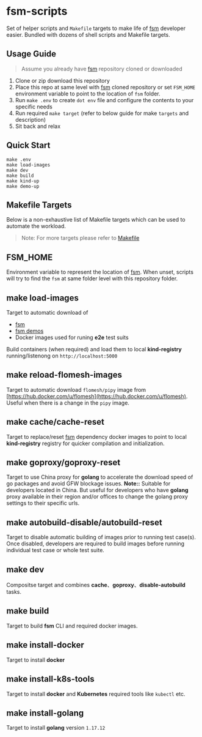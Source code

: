 # fsm-scripts

Set of helper scripts and `Makefile` targets to make life of [fsm](https://github.com/flomesh-io/fsm) developer easier. Bundled with dozens of shell scripts and Makefile targets.

## Usage Guide

> Assume you already have [fsm](https://github.com/flomesh-io/fsm) repository cloned or downloaded

1. Clone or zip download this repository
2. Place this repo at same level with [fsm](https://github.com/flomesh-io/fsm) cloned repository or set `FSM_HOME` environment variable to point to the location of `fsm` folder.
3. Run `make .env` to create `dot env` file and configure the contents to your specific needs
4. Run required `make target` (refer to below guide for make `targets` and description)
5. Sit back and relax 

## Quick Start

```
make .env
make load-images
make dev
make build
make kind-up
make demo-up
```

## Makefile Targets

Below is a non-exhaustive list of Makefile targets which can be used to automate the workload. 

> Note: For more targets please refer to [Makefile](Makefile)

## FSM_HOME

Environment variable to represent the location of [fsm](https://github.com/flomesh-io/fsm). When unset, scripts will try to find the `fsm` at same folder level with this repository folder.

## make load-images

Target to automatic download of
* [fsm](https://github.com/flomesh-io/fsm)
* [fsm demos](https://github.com/flomesh-io/fsm-demo)
* Docker images used for runing **e2e** test suits

Build containers (when required) and load them to local **kind-registry** running/listenong on `http://localhost:5000`

## make reload-flomesh-images

Target to automatic download `flomesh/pipy` image from [https://hub.docker.com/u/flomesh](https://hub.docker.com/u/flomesh). Useful when there is a change in the `pipy` image.

## make cache/cache-reset

Target to replace/reset [fsm](https://github.com/flomesh-io/fsm)  dependency docker images to point to local **kind-registry** registry for quicker compilation and initialization.

## make goproxy/goproxy-reset

Target to use China proxy for **golang** to accelerate the download speed of go packages and avoid GFW blockage issues.
**Note::** Suitable for developers located in China. But useful for developers who have **golang** proxy available in their region and/or offices to change the golang proxy settings to their specific urls.

## make autobuild-disable/autobuild-reset

Target to disable automatic building of images prior to running test case(s). Once disabled, developers are required to build images before running individual test case or whole test suite.

## make dev

Compositse target and combines **cache**、**goproxy**、**disable-autobuild** tasks.

## make build

Target to build **fsm** CLI and required docker images.

## make install-docker

Target to install **docker** 

## make install-k8s-tools

Target to install **docker** and **Kubernetes** required tools like `kubectl` etc.

## make install-golang

Target to install **golang** version `1.17.12`